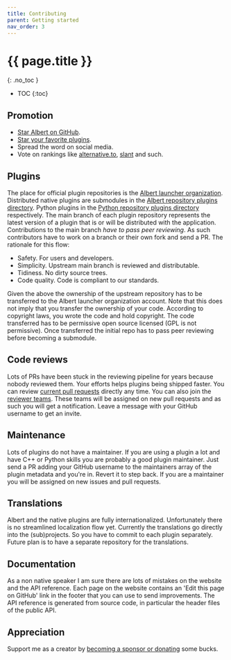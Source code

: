 ```yaml
---
title: Contributing
parent: Getting started
nav_order: 3
---
```


# {{ page.title }}
{: .no_toc }

- TOC
{:toc}

## Promotion

- [Star Albert on GitHub](https://github.com/albertlauncher/albert).
- [Star your favorite plugins](https://github.com/orgs/albertlauncher/repositories).
- Spread the word on social media.
- Vote on rankings like [alternative.to](https://alternativeto.net/software/albert/about/), [slant](https://www.slant.co/topics/3945/~app-launchers-for-unix-like-systems) and such.

## Plugins

The place for official plugin repositories is the [Albert launcher organization](https://github.com/orgs/albertlauncher/repositories). 
Distributed native plugins are submodules in the [Albert repository plugins directory](https://github.com/albertlauncher/albert/tree/main/plugins).
Python plugins in the [Python repository plugins directory](https://github.com/albertlauncher/albert-plugin-python/tree/main/plugins) respectively.
The main branch of each plugin repository represents the latest version of a plugin that is or will be distributed with the application.
Contributions to the main branch _have to pass peer reviewing_.
As such contributors have to work on a branch or their own fork and send a PR.
The rationale for this flow:

- Safety. For users and developers. 
- Simplicity. Upstream main branch is reviewed and distributable.
- Tidiness. No dirty source trees.
- Code quality. Code is compliant to our standards.

Given the above the ownership of the upstream repository has to be transferred to the Albert launcher organization account.
Note that this does not imply that you transfer the ownership of your code. 
According to copyright laws, you wrote the code and hold copyright. 
The code transferred has to be permissive open source licensed (GPL is not permissive).
Once transferred the initial repo has to pass peer reviewing before becoming a submodule.

## Code reviews

Lots of PRs have been stuck in the reviewing pipeline for years because nobody reviewed them.
Your efforts helps plugins being shipped faster. 
You can review [current pull requests](https://github.com/issues/assigned?q=is%3Apr%20state%3Aopen%20org%3Aalbertlauncher) directly any time.
You can also join the [reviewer teams](https://github.com/orgs/albertlauncher/teams).
These teams will be assigned on new pull requests and as such you will get a notification.
Leave a message with your GitHub username to get an invite.

## Maintenance

Lots of plugins do not have a maintainer.
If you are using a plugin a lot and have C++ or Python skills you are probably a good plugin maintainer. 
Just send a PR adding your GitHub username to the maintainers array of the plugin metadata and you're in.
Revert it to step back. 
If you are a maintainer you will be assigned on new issues and pull requests.

<!--
## Changes to the core application

Currently the core app is source available and proprietary.
Changes have to be well thought out, since they often have unwanted side effects.
Lots of additions had to be reverted in the past. 
I learned my lessons and will not merge contributions carelessly.
Probably you will not have fun matching my standards of defensive code.
If you still want to work on the core, be sure to get in touch with me _before_ starting.
-->

## Translations

Albert and the native plugins are fully internationalized.
Unfortunately there is no streamlined localization flow yet. 
Currently the translations go directly into the (sub)projects.
So you have to commit to each plugin separately.
Future plan is to have a separate repository for the translations.

## Documentation

As a non native speaker I am sure there are lots of mistakes on the website and the API reference. 
Each page on the website contains an 'Edit this page on GitHub' link in the footer that you can use to send improvements.
The API reference is generated from source code, in particular the header files of the public API.

## Appreciation

Support me as a creator by [becoming a sponsor or donating](/donation/) some bucks.
